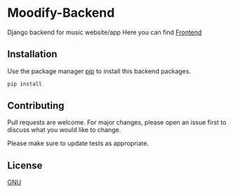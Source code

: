 # Moodify-Backend
Django backend for music website/app
Here you can find [Frontend](https://github.com/S-Techofficial/Moodify-Frontend)

## Installation

Use the package manager [pip](https://pip.pypa.io/en/stable/) to install this backend packages.

```bash
pip install
```

## Contributing
Pull requests are welcome. For major changes, please open an issue first to discuss what you would like to change.

Please make sure to update tests as appropriate.

## License
[GNU](https://github.com/S-Techofficial/Moodify-Backend/blob/master/LICENSE)
